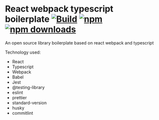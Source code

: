 # React webpack typescript boilerplate [![Build](https://github.com/mike-han/react-webpack-typescript-boilerplate/actions/workflows/build.yml/badge.svg)](https://github.com/mike-han/react-webpack-typescript-boilerplate/actions/workflows/ci.yml)  [![npm](https://img.shields.io/npm/v/react-webpack-typescript-boilerplate.svg)](https://www.npmjs.com/package/react-webpack-typescript-boilerplate)  [![npm downloads](https://img.shields.io/npm/dt/react-webpack-typescript-boilerplate.svg?maxAge=2592000)](http://www.npmtrends.com/react-webpack-typescript-boilerplate)

An open source library boilerplate based on react webpack and typescript

Technology used:

- React
- Typescript
- Webpack
- Babel
- Jest
- @testing-library
- eslint
- prettier
- standard-version
- husky
- commitlint